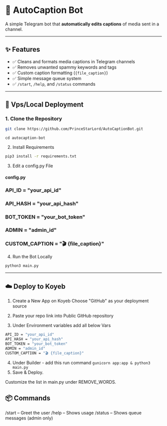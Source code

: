 # 🤖 AutoCaption Bot

A simple Telegram bot that **automatically edits captions** of media sent in a channel.

---

## ✨ Features

- ✅ Cleans and formats media captions in Telegram channels  
- ✅ Removes unwanted spammy keywords and tags  
- ✅ Custom caption formatting (`{file_caption}`)  
- ✅ Simple message queue system  
- ✅ `/start`, `/help`, and `/status` commands  

---

## 🚀 Vps/Local Deployment

### 1. Clone the Repository

```bash
git clone https://github.com/PrinceStarLord/AutoCaptionBot.git
```
```
cd autocaption-bot
```
2. Install Requirements
```bash
pip3 install -r requirements.txt
```
3. Edit a config.py File
#### config.py
### API_ID = "your_api_id"

### API_HASH = "your_api_hash"

### BOT_TOKEN = "your_bot_token"

### ADMIN = "admin_id"

### CUSTOM_CAPTION = "🎬 {file_caption}"

4. Run the Bot Locally
```bash
python3 main.py
```
---
## ☁️ Deploy to Koyeb
1. Create a New App on Koyeb
Choose "GitHub" as your deployment source

2. Paste your repo link into Public GitHub repository
3. Under Environment variables add all below Vars
```bash
API_ID = "your_api_id"
API_HASH = "your_api_hash"
BOT_TOKEN = "your_bot_token"
ADMIN = "admin_id"
CUSTOM_CAPTION = "🎬 {file_caption}"
```
4. Under Builder - add this run command ```gunicorn app:app & python3 main.py```
5. Save & Deploy.

Customize the list in main.py under REMOVE_WORDS.

## 📦 Commands
/start – Greet the user
/help – Shows usage
/status – Shows queue messages (admin only)
